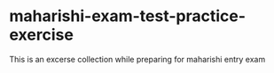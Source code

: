 # maharishi-exam-test-practice-exercise

This is an excerse collection while preparing for maharishi entry exam
